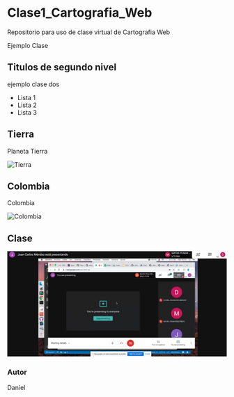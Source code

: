 # Clase1_Cartografia_Web
Repositorio para uso de clase virtual de Cartografia Web

Ejemplo Clase

## Titulos de segundo nivel

ejemplo clase dos 

* Lista 1
* Lista 2
* Lista 3

 ## Tierra
 
 Planeta Tierra
 
![Tierra](https://i.blogs.es/227593/global-biosphere/1366_2000.jpg "Planeta Tierra")

## Colombia

Colombia 

![Colombia](https://as01.epimg.net/colombia/imagenes/2020/03/27/tikitakas/1585309313_564721_1585338136_noticia_normal_recorte1.jpg "Infograma")

## Clase

![Clase](captura.png "Clase")


### Autor

Daniel 




